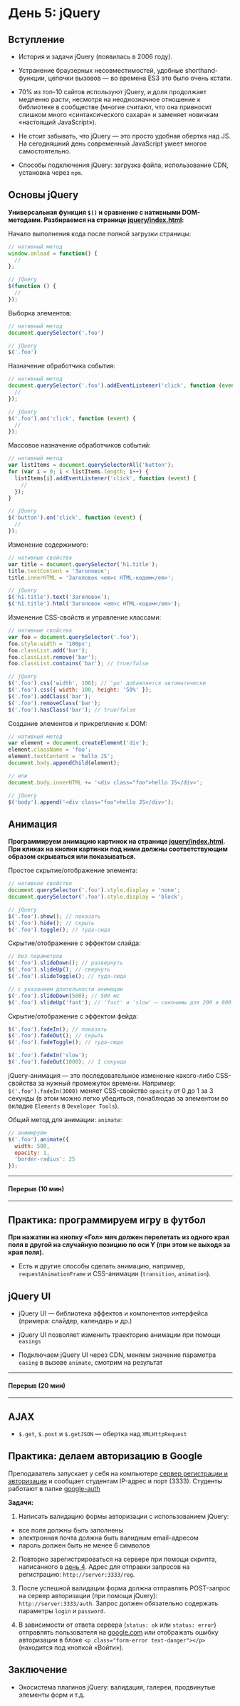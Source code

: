 # День 5: jQuery

## Вступление

- История и задачи jQuery (появилась в 2006 году).

- Устранение браузерных несовместимостей, удобные shorthand-функции, цепочки вызовов — во времена ES3 это было очень кстати.

- 70% из топ-10 сайтов используют jQuery, и доля продолжает медленно расти, несмотря на неоднозначное отношение к библиотеке в сообществе (многие считают, что она привносит слишком много «синтаксического сахара» и заменяет новичкам «настоящий JavaScript»).

- Не стоит забывать, что jQuery — это просто удобная обертка над JS. На сегодняшний день современный JavaScript умеет многое самостоятельно.

- Способы подключения jQuery: загрузка файла, использование CDN, установка через `npm`.

## Основы jQuery

**Универсальная функция `$()` и сравнение с нативными DOM-методами. Разбираемся на странице [jquery/index.html](jquery/index.html):**

Начало выполнения кода после полной загрузки страницы:
```js
// нативный метод
window.onload = function() {
  //
};

// jQuery
$(function () {
  //
});
```

Выборка элементов:
```js
// нативный метод
document.querySelector('.foo')

// jQuery
$('.foo')
```

Назначение обработчика события:
```js
// нативный метод
document.querySelector('.foo').addEventListener('click', function (event) {
  //
});

// jQuery
$('.foo').on('click', function (event) {
  //
});
```

Массовое назначение обработчиков событий:
```js
// нативный метод
var listItems = document.querySelectorAll('button');
for (var i = 0; i < listItems.length; i++) {
  listItems[i].addEventListener('click', function (event) {
    //
  });
}

// jQuery
$('button').on('click', function (event) {
  //
});
```

Изменение содержимого:
```js
// нативные свойства
var title = document.querySelector('h1.title');
title.textContent = 'Заголовок';
title.innerHTML = 'Заголовок <em>с HTML-кодом</em>';

// jQuery
$('h1.title').text('Заголовок');
$('h1.title').html('Заголовок <em>с HTML-кодом</em>');
```

Изменение CSS-свойств и управление классами:
```js
// нативные свойства
var foo = document.querySelector('.foo');
foo.style.width = '100px';
foo.classList.add('bar');
foo.classList.remove('bar');
foo.classList.contains('bar'); // true/false

// jQuery
$('.foo').css('width', 100); // 'px' добавляется автоматически
$('.foo').css({ width: 100, height: '50%' });
$('.foo').addClass('bar');
$('.foo').removeClass('bar');
$('.foo').hasClass('bar'); // true/false
```

Создание элементов и прикрепление к DOM:
```js
// нативный метод
var element = document.createElement('div');
element.className = 'foo';
element.textContent = 'hello JS';
document.body.appendChild(element);

// или
document.body.innerHTML += '<div class="foo">hello JS</div>';

// jQuery
$('body').append('<div class="foo">hello JS</div>');
```

## Анимация

**Программируем анимацию картинок на странице [jquery/index.html](jquery/index.html).
При кликах на кнопки картинки под ними должны соответствующим образом скрываться или показываться.**

Простое скрытие/отображение элемента:

```js
// нативное свойство
document.querySelector('.foo').style.display = 'none';
document.querySelector('.foo').style.display = 'block';

// jQuery
$('.foo').show(); // показать
$('.foo').hide(); // скрыть
$('.foo').toggle(); // туда-сюда
```

Скрытие/отображение с эффектом слайда:
```js
// без параметров
$('.foo').slideDown(); // развернуть
$('.foo').slideUp(); // свернуть
$('.foo').slideToggle(); // туда-сюда

// с указанием длительности анимации
$('.foo').slideDown(500); // 500 мс
$('.foo').slideUp('fast'); // 'fast' и 'slow' — синонимы для 200 и 800 мс соответственно
```

Скрытие/отображение с эффектом фейда:
```js
$('.foo').fadeIn(); // показать
$('.foo').fadeOut(); // скрыть
$('.foo').fadeToggle(); // туда-сюда

$('.foo').fadeIn('slow');
$('.foo').fadeOut(1000); // 1 cекунда
```

jQuery-анимация — это последовательное изменение какого-либо CSS-свойства за нужный промежуток времени. Например: `$('.foo').fadeIn(3000)` меняет CSS-свойство `opacity` от 0 до 1 за 3 секунды (в этом можно легко убедиться, понаблюдав за элементом во вкладке `Elements` в `Developer Tools`).

Общий метод для анимации: `animate`:
```js
// анимируем
$('.foo').animate({
  width: 500,
  opacity: 1,
  'border-radius': 25
});
```

***
#### Перерыв (10 мин)
***

## Практика: программируем игру в футбол

**При нажатии на кнопку «Гол» мяч должен перелетать из одного края поля в другой на случайную позицию по оси Y (при этом не выходя за края поля).**

- Есть и другие способы сделать анимацию, например, `requestAnimationFrame` и CSS-анимации (`transition`, `animation`).

## jQuery UI

- jQuery UI — библиотека эффектов и компонентов интерфейса (примера: слайдер, календарь и др.)

- jQuery UI позволяет изменить траекторию анимации при помощи `easings`

- Подключаем jQuery UI через CDN, меняем значение параметра `easing` в вызове `animate`, смотрим на результат

***
#### Перерыв (20 мин)
***

## AJAX

- `$.get`, `$.post` и `$.getJSON` — обертка над `XMLHttpRequest`

## Практика: делаем авторизацию в Google

Преподаватель запускает у себя на компьютере [сервер регистрации и авторизации](../day4/server/) и сообщает студентам IP-адрес и порт (3333). Студенты работают в папке [google-auth](google-auth/)

**Задачи:**

1. Написать валидацию формы авторизации с использованием jQuery:
  - все поля должны быть заполнены
  - электронная почта должна быть валидным email-адресом
  - пароль должен быть не менее 6 символов

2. Повторно зарегистрироваться на сервере при помощи скрипта, написанного в [день 4](../day4/google-signup/). Адрес для отправки запросов на регистрацию: `http://server:3333/reg`.

3. После успешной валидации форма должна отправлять POST-запрос на сервер авторизации (при помощи jQuery): `http://server:3333/auth`. Запрос должен обязательно содержать параметры `login` и `password`.

4. В зависимости от ответа сервера (`status: ok` или `status: error`) отправлять пользователя на [google.com](http://google.com) или отображать ошибку авторизации в блоке `<p class="form-error text-danger"></p>` (находится под кнопкой «Войти»).

## Заключение

- Экосистема плагинов jQuery: валидация, галереи, продвинутые элементы форм и т.д.
